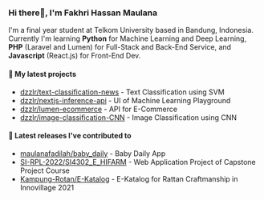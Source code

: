 ### Hi there👋, I'm Fakhri Hassan Maulana

I'm a final year student at Telkom University based in Bandung, Indonesia. Currently I'm learning **Python** for Machine Learning and Deep Learning, **PHP** (Laravel and Lumen) for Full-Stack and Back-End Service, and **Javascript** (React.js) for Front-End Dev.

#### 🌱 My latest projects

- [dzzlr/text-classification-news](https://github.com/dzzlr/text-classification-news) - Text Classification using SVM
- [dzzlr/nextjs-inference-api](https://github.com/dzzlr/nextjs-inference-api) - UI of Machine Learning Playground
- [dzzlr/lumen-ecommerce](https://github.com/dzzlr/lumen-ecommerce) - API for E-Commerce 
- [dzzlr/image-classification-CNN](https://github.com/dzzlr/image-classification-CNN) - Image Classification using CNN

#### 🤝 Latest releases I've contributed to

- [maulanafadilah/baby_daily](https://github.com/maulanafadilah/baby_daily) - Baby Daily App
- [SI-RPL-2022/SI4302_E_HIFARM](https://github.com/SI-RPL-2022/SI4302_E_HIFARM) - Web Application Project of Capstone Project Course
- [Kampung-Rotan/E-Katalog](https://github.com/Kampung-Rotan/E-Katalog) - E-Katalog for Rattan Craftmanship in Innovillage 2021
